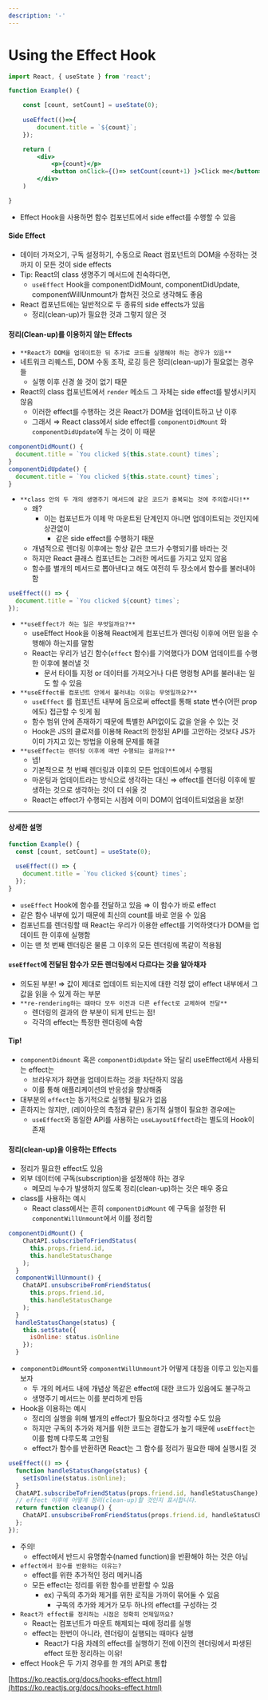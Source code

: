 ```yaml
---
description: '-'
---
```


# Using the Effect Hook

```jsx
import React, { useState } from 'react';

function Example() {

	const [count, setCount] = useState(0);
	
	useEffect(()=>{
		document.title = `${count}`;
	});

	return (
		<div>
			<p>{count}</p>
			<button onClick={()=> setCount(count+1) }>Click me</button>
		</div>
	)

}
```

* Effect Hook을 사용하면 함수 컴포넌트에서 side effect를 수행할 수 있음

#### Side Effect

* 데이터 가져오기, 구독 설정하기, 수동으로 React 컴포넌트의 DOM을 수정하는 것까지 이 모든 것이 side effects
* Tip: React의 class 생명주기 메서드에 친숙하다면,
  * `useEffect` Hook을 componentDidMount, componentDidUpdate, componentWillUnmount가 합쳐진 것으로 생각해도 좋음
* React 컴포넌트에는 일반적으로 두 종류의 side effects가 있음
  * 정리(clean-up)가 필요한 것과 그렇지 않은 것

#### 정리(Clean-up)를 이용하지 않는 Effects

* `**React가 DOM을 업데이트한 뒤 추가로 코드를 실행해야 하는 경우가 있음**`
* 네트워크 리퀘스트, DOM 수동 조작, 로깅 등은 정리(clean-up)가 필요없는 경우들
  * 실행 이후 신경 쓸 것이 없기 때문
* React의 class 컴포넌트에서 `render` 메소드 그 자체는 side effect를 발생시키지 않음
  * 이러한 effect를 수행하는 것은 React가 DOM을 업데이트하고 난 이후
  * 그래서 ⇒ React class에서 side effect를 `componentDidMount` 와 `componentDidUpdate`에 두는 것이 이 때문

```jsx
componentDidMount() {
  document.title = `You clicked ${this.state.count} times`;
}
componentDidUpdate() {
  document.title = `You clicked ${this.state.count} times`;
}
```

* `**class 안의 두 개의 생명주기 메서드에 같은 코드가 중복되는 것에 주의합시다!**`
  * 왜?
    * 이는 컴포넌트가 이제 막 마운트된 단계인지 아니면 업데이트되는 것인지에 상관없이
      * 같은 side effect를 수행하기 때문
  * 개념적으로 렌더링 이후에는 항상 같은 코드가 수행되기를 바라는 것
  * 하지만 React 클래스 컴포넌트는 그러한 메서드를 가지고 있지 않음
  * 함수를 별개의 메서드로 뽑아낸다고 해도 여전히 두 장소에서 함수를 불러내야 함

```jsx
useEffect(() => {
  document.title = `You clicked ${count} times`;
});
```

* `**useEffect가 하는 일은 무엇일까요?**`
  * useEffect Hook을 이용해 React에게 컴포넌트가 렌더링 이후에 어떤 일을 수행해야 하는지를 말함
  * React는 우리가 넘긴 함수(`effect` 함수)를 기억했다가 DOM 업데이트를 수행한 이후에 불러낼 것
    * 문서 타이틀 지정 or 데이터를 가져오거나 다른 명령형 API를 불러내는 일도 할 수 있음
* `**useEffect를 컴포넌트 안에서 불러내는 이유는 무엇일까요?**`
  * `useEffect` 를 컴포넌트 내부에 둠으로써 effect를 통해 state 변수(어떤 prop에도) 접근할 수 잇게 됨
  * 함수 범위 안에 존재하기 때문에 특별한 API없이도 값을 얻을 수 있는 것
  * Hook은 JS의 클로저를 이용해 React의 한정된 API를 고안하는 것보다 JS가 이미 가지고 있는 방법을 이용해 문제를 해결
* `**useEffect는 렌더링 이후에 매번 수행되는 걸까요?**`
  * 넵!
  * 기본적으로 첫 번째 렌더링과 이후의 모든 업데이트에서 수행됨
  * 마운팅과 업데이트라는 방식으로 생각하는 대신 ⇒ effect를 렌더링 이후에 발생하는 것으로 생각하는 것이 더 쉬울 것
  * React는 effect가 수행되는 시점에 이미 DOM이 업데이트되었음을 보장!

***

#### 상세한 설명

```jsx
function Example() {
  const [count, setCount] = useState(0);

  useEffect(() => {
    document.title = `You clicked ${count} times`;
  });
}
```

* `useEffect` Hook에 함수를 전달하고 있음 ⇒ 이 함수가 바로 effect
* 같은 함수 내부에 있기 때문에 최신의 count를 바로 얻을 수 있음
* 컴포넌트를 렌더링할 때 React는 우리가 이용한 effect를 기억하엿다가 DOM을 업데이트 한 이후에 실행함
* 이는 맨 첫 번째 렌더링은 물론 그 이후의 모든 렌더링에 똑같이 적용됨

#### `useEffect`에 전달된 함수가 모든 렌더링에서 다르다는 것을 알아채자

* 의도된 부분! ⇒ 값이 제대로 업데이트 되는지에 대한 걱정 없이 effect 내부에서 그 값을 읽을 수 있게 하는 부분
* `**re-rendering하는 떄마다 모두 이전과 다른 effect로 교체하여 전달**`
  * 렌더링의 결과의 한 부분이 되게 만드는 점!
  * 각각의 effect는 특정한 렌더링에 속함

#### Tip!

* `componentDidmount` 혹은 `componentDidUpdate` 와는 달리 useEffect에서 사용되는 effect는
  * 브라우저가 화면을 업데이트하는 것을 차단하지 않음
  * 이를 통해 애플리케이션의 반응성을 향상해줌
* 대부분의 `effect`는 동기적으로 실행될 필요가 없음
* 흔하지는 않지만, (레이아웃의 측정과 같은) 동기적 실행이 필요한 경우에는
  * `useEffect`와 동일한 API를 사용하는 `useLayoutEffect`라는 별도의 Hook이 존재

#### 정리(clean-up)을 이용하는 Effects

* 정리가 필요한 effect도 있음
* 외부 데이터에 구독(subscription)을 설정해야 하는 경우
  * 메모리 누수가 발생하지 않도록 정리(clean-up)하는 것은 매우 중요
* class를 사용하는 예시
  * React class에서는 흔히 `componentDidMount` 에 구독을 설정한 뒤 `componentWillUnmount`에서 이를 정리함

```jsx
componentDidMount() {
    ChatAPI.subscribeToFriendStatus(
      this.props.friend.id,
      this.handleStatusChange
    );
  }
  componentWillUnmount() {
    ChatAPI.unsubscribeFromFriendStatus(
      this.props.friend.id,
      this.handleStatusChange
    );
  }
  handleStatusChange(status) {
    this.setState({
      isOnline: status.isOnline
    });
  }
```

* `componentDidMount`와 `componentWillUnmount`가 어떻게 대칭을 이루고 있는지를 보자
  * 두 개의 메서드 내에 개념상 똑같은 effect에 대한 코드가 있음에도 불구하고
  * 생명주기 메서드는 이를 분리하게 만듬
* Hook을 이용하는 예시
  * 정리의 실행을 위해 별개의 effect가 필요하다고 생각할 수도 있음
  * 하지만 구독의 추가와 제거를 위한 코드는 결합도가 높기 때문에 `useEffect`는 이를 함께 다루도록 고안됨
  * effect가 함수를 반환하면 React는 그 함수를 정리가 필요한 때에 실행시킬 것

```jsx
useEffect(() => {
  function handleStatusChange(status) {
    setIsOnline(status.isOnline);
  }
  ChatAPI.subscribeToFriendStatus(props.friend.id, handleStatusChange);
  // effect 이후에 어떻게 정리(clean-up)할 것인지 표시합니다.
  return function cleanup() {
    ChatAPI.unsubscribeFromFriendStatus(props.friend.id, handleStatusChange);
  };
});
```

* 주의!
  * effect에서 반드시 유명함수(named function)을 반환해야 하는 것은 아님
* `effect에서 함수를 반환하는 이유는?`
  * effect를 위한 추가적인 정리 메커니즘
  * 모든 effect는 정리를 위한 함수를 반환할 수 있음
    * ex) 구독의 추가와 제거를 위한 로직을 가까이 묶어둘 수 있음
      * 구독의 추가와 제거가 모두 하나의 effect를 구성하는 것
* `React가 effect를 정리하는 시점은 정확히 언제일까요?`
  * React는 컴포넌트가 마운트 해제되는 때에 정리를 실행
  * effect는 한번이 아니라, 렌더링이 실행되는 때마다 실행
    * React가 다음 차례의 effect를 실행하기 전에 이전의 렌더링에서 파생된 effect 또한 정리하는 이유!
* effect Hook은 두 가지 경우를 한 개의 API로 통합



[https://ko.reactjs.org/docs/hooks-effect.html](https://ko.reactjs.org/docs/hooks-effect.html)

